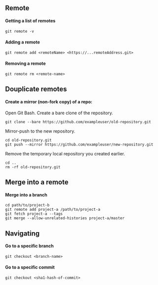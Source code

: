 ## Remote

#### Getting a list of remotes

```
git remote -v
```

#### Adding a remote

```
git remote add <remoteName> <https://...remoteAddress.git>
```

#### Removing a remote

```
git remote rm <remote-name>
```


## Douplicate remotes

#### Create a mirror (non-fork copy) of a repo:
  Open Git Bash.
Create a bare clone of the repository.
  ```
git clone --bare https://github.com/exampleuser/old-repository.git
  ```
Mirror-push to the new repository.
  ```
cd old-repository.git
git push --mirror https://github.com/exampleuser/new-repository.git
  ```
Remove the temporary local repository you created earlier.
  ```
  cd ..
rm -rf old-repository.git
```
   
   
## Merge into a remote
  
#### Merge into a branch
```
cd path/to/project-b
git remote add project-a /path/to/project-a
git fetch project-a --tags
git merge --allow-unrelated-histories project-a/master
```
  




## Navigating


#### Go to a specific branch

```
git checkout <branch-name>
```

#### Go to a specific commit

```
git checkout <sha1-hash-of-commit>
```

